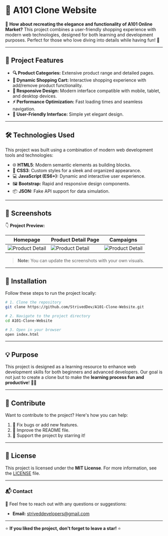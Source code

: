 # 🛒 A101 Clone Website

🚀 **How about recreating the elegance and functionality of A101 Online Market?** This project combines a user-friendly shopping experience with modern web technologies, designed for both learning and development purposes. Perfect for those who love diving into details while having fun! 🌟

---

## 📌 Project Features

- **🔍 Product Categories:** Extensive product range and detailed pages.
- **🛒 Dynamic Shopping Cart:** Interactive shopping experience with add/remove product functionality.
- **📱 Responsive Design:** Modern interface compatible with mobile, tablet, and desktop devices.
- **⚡ Performance Optimization:** Fast loading times and seamless navigation.
- **🎨 User-Friendly Interface:** Simple yet elegant design.

---

## 🛠️ Technologies Used

This project was built using a combination of modern web development tools and technologies:

- 🌐 **HTML5**: Modern semantic elements as building blocks.
- 🎨 **CSS3**: Custom styles for a sleek and organized appearance.
- 💻 **JavaScript (ES6+):** Dynamic and interactive user experience.
- 🖼️ **Bootstrap:** Rapid and responsive design components.
- 📦 **JSON:** Fake API support for data simulation.

---

## 📸 Screenshots

👇 **Project Preview:**

| **Homepage**               | **Product Detail Page**     | **Campaigns**                  |
|-----------------------------|----------------------------|----------------------------|
| ![Product Detail](https://github.com/user-attachments/assets/72391405-d373-4468-b652-910a99349249) | ![Product Detail](https://github.com/user-attachments/assets/702ef0c1-379c-4a31-8b6b-996916deaa96) | ![Product Detail](https://github.com/user-attachments/assets/445adde5-fc77-48b9-b31b-8060c0647511)  |

> **Note:** You can update the screenshots with your own visuals.

---

## 🚀 Installation

Follow these steps to run the project locally:

```bash
# 1. Clone the repository
git clone https://github.com/StrivedDev/A101-Clone-Website.git

# 2. Navigate to the project directory
cd A101-Clone-Website

# 3. Open in your browser
open index.html
```

---

## 💡 Purpose

This project is designed as a learning resource to enhance web development skills for both beginners and advanced developers. Our goal is not just to create a clone but to make the **learning process fun and productive**! 🧠✨

---

## 🤝 Contribute

Want to contribute to the project? Here's how you can help:

1. 🔨 Fix bugs or add new features.
2. 📝 Improve the README file.
3. 🌟 Support the project by starring it!


---

## 📝 License

This project is licensed under the **MIT License**. For more information, see the [LICENSE](./LICENSE) file.

---

### 📬 Contact

📧 Feel free to reach out with any questions or suggestions:

- **Email:** striveddevelopers@gmail.com  

---

⭐ **If you liked the project, don't forget to leave a star!** ⭐
